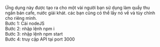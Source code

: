 Ứng dụng này được tạo ra cho một vài người bạn sử dụng làm quầy thu ngân bán cafe, nước giải khát. các bạn cũng có thể lấy nó về và tùy chỉnh cho riêng mình.<br>
Bước 1: Cài nodeJS <br>
Bước 2: nhập lệnh npm i<br>
Bước 3: nhập lệnh npm start<br>
Bước 4: truy cập API tại port 3000<br>
